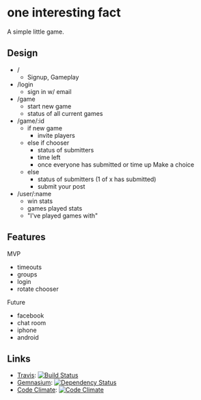 # one interesting fact

A simple little game.

## Design

 * /
   * Signup, Gameplay
 * /login
   * sign in w/ email
 * /game
   * start new game
   * status of all current games
 * /game/:id
   * if new game
     * invite players
   * else if chooser
     * status of submitters
     * time left
     * once everyone has submitted or time up Make a choice 
   * else
     * status of submitters (1 of x has submitted)
     * submit your post
 * /user/:name
   * win stats
   * games played stats
   * "I've played games with"

## Features

MVP

 * timeouts
 * groups
 * login
 * rotate chooser

Future

 * facebook
 * chat room
 * iphone
 * android

## Links

 * [Travis][]: [![Build Status](https://secure.travis-ci.org/icco/oneinterestingfact.png?branch=master)][travis]
 * [Gemnasium][]: [![Dependency Status](https://gemnasium.com/icco/oneinterestingfact.png?travis)][gemnasium]
 * [Code Climate][]: [![Code Climate](https://codeclimate.com/badge.png)][code climate]

[travis]: http://travis-ci.org/#!/icco/basic
[gemnasium]: https://gemnasium.com/icco/basic
[code climate]: https://codeclimate.com/github/icco/basic
